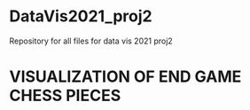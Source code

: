 # DataVis2021_proj2
Repository for all files for data vis 2021 proj2
# VISUALIZATION OF END GAME CHESS PIECES
